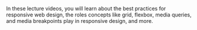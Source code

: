 In these lecture videos, you will learn about the best practices for responsive web design, the roles concepts like grid, flexbox, media queries, and media breakpoints play in responsive design, and more.
